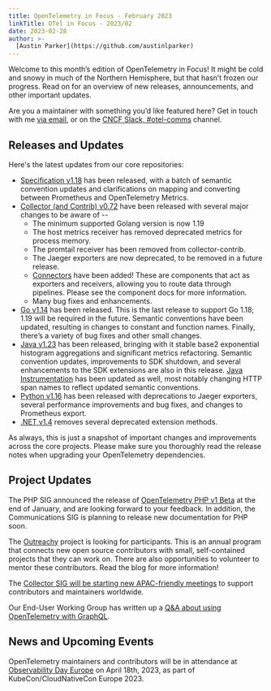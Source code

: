 ```yaml
---
title: OpenTelemetry in Focus - February 2023
linkTitle: OTel in Focus - 2023/02
date: 2023-02-28
author: >-
  [Austin Parker](https://github.com/austinlparker)
---
```


Welcome to this month’s edition of OpenTelemetry in Focus! It might be cold and
snowy in much of the Northern Hemisphere, but that hasn’t frozen our progress.
Read on for an overview of new releases, announcements, and other important
updates.

Are you a maintainer with something you’d like featured here? Get in touch with
me [via email](mailto:austin@lightstep.com), or on the
[CNCF Slack, #otel-comms](https://cloud-native.slack.com/archives/C02UN96HZH6)
channel.

## Releases and Updates

Here's the latest updates from our core repositories:

- [Specification v1.18](https://github.com/open-telemetry/opentelemetry-specification/releases/tag/v1.18.0) has been released, with a batch of semantic convention updates and clarifications on mapping and converting between Prometheus and OpenTelemetry Metrics.
- [Collector (and Contrib) v0.72](https://github.com/open-telemetry/opentelemetry-collector-contrib/releases) have been released with several major changes to be aware of --
  - The minimum supported Golang version is now 1.19
  - The host metrics receiver has removed deprecated metrics for process memory.
  - The promtail receiver has been removed from collector-contrib.
  - The Jaeger exporters are now deprecated, to be removed in a future release.
  - [Connectors](https://github.com/open-telemetry/opentelemetry-collector/blob/main/connector/README.md) have been added! These are components that act as exporters and receivers, allowing you to route data through pipelines. Please see the component docs for more information.
  - Many bug fixes and enhancements.
- [Go v1.14](https://github.com/open-telemetry/opentelemetry-go/releases/tag/v1.14.0) has been released. This is the last release to support Go 1.18; 1.19 will be required in the future. Semantic conventions have been updated, resulting in changes to constant and function names. Finally, there’s a variety of bug fixes and other small changes.
- [Java v1.23](https://github.com/open-telemetry/opentelemetry-java/releases/tag/v1.23.0) has been released, bringing with it stable base2 exponential histogram aggregations and significant metrics refactoring. Semantic convention updates, improvements to SDK shutdown, and several enhancements to the SDK extensions are also in this release. [Java Instrumentation](https://github.com/open-telemetry/opentelemetry-java-instrumentation/releases/tag/v1.23.0) has been updated as well, most notably changing HTTP span names to reflect updated semantic conventions.
- [Python v1.16](https://github.com/open-telemetry/opentelemetry-python/releases/tag/v1.16.0) has been released with deprecations to Jaeger exporters, several performance improvements and bug fixes, and changes to Prometheus export.
- [.NET v1.4](https://github.com/open-telemetry/opentelemetry-dotnet/releases/tag/core-1.4.0) removes several deprecated extension methods.

As always, this is just a snapshot of important changes and improvements across the core projects. Please make sure you thoroughly read the release notes when upgrading your OpenTelemetry dependencies.

## Project Updates

The PHP SIG announced the release of [OpenTelemetry PHP v1 Beta](https://opentelemetry.io/blog/2023/php-beta-release/) at the end of January, and are looking forward to your feedback. In addition, the Communications SIG is planning to release new documentation for PHP soon.

The [Outreachy](https://opentelemetry.io/blog/2023/outreachy-may-cohort/) project is looking for participants. This is an annual program that connects new open source contributors with small, self-contained projects that they can work on. There are also opportunities to volunteer to mentor these contributors. Read the blog for more information!

The [Collector SIG will be starting new APAC-friendly meetings](https://opentelemetry.io/blog/2023/new-apac-meetings/) to support contributors and maintainers worldwide.

Our End-User Working Group has written up a [Q&A about using OpenTelemetry with
GraphQL](https://opentelemetry.io/blog/2023/otel-end-user-q-and-a-series-otel-and-graphql/).

## News and Upcoming Events

OpenTelemetry maintainers and contributors will be in attendance at
[Observability Day Europe](https://events.linuxfoundation.org/kubecon-cloudnativecon-europe/co-located-events/observability-day/) on April 18th, 2023, as part of KubeCon/CloudNativeCon
Europe 2023.
